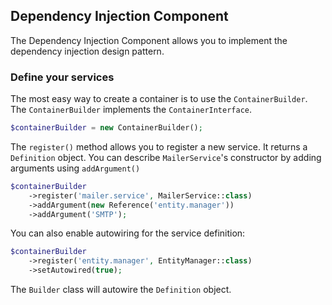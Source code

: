 ## Dependency Injection Component

The Dependency Injection Component allows you to implement the dependency injection design pattern.


### Define your services

The most easy way to create a container is to use the `ContainerBuilder`. The `ContainerBuilder` implements the `ContainerInterface`.
````PHP
$containerBuilder = new ContainerBuilder();
````

The `register()` method allows you to register a new service. It returns a `Definition` object.
You can describe `MailerService`'s constructor by adding arguments using `addArgument()`
````PHP
$containerBuilder
    ->register('mailer.service', MailerService::class)
    ->addArgument(new Reference('entity.manager'))
    ->addArgument('SMTP');
````

You can also enable autowiring for the service definition:
````PHP
$containerBuilder
    ->register('entity.manager', EntityManager::class)
    ->setAutowired(true);
````
The `Builder` class will autowire the `Definition` object.
